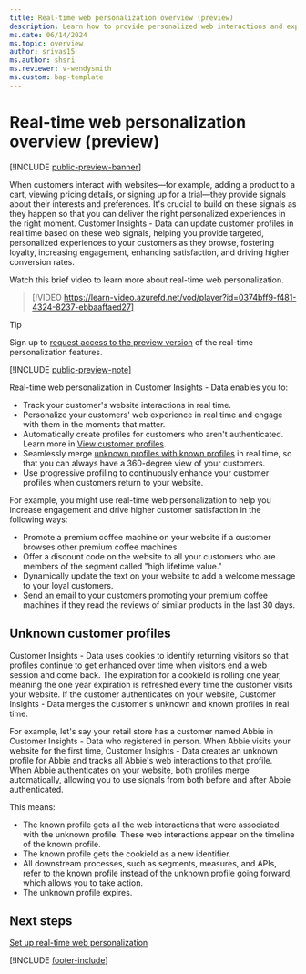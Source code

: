 ```yaml
---
title: Real-time web personalization overview (preview)
description: Learn how to provide personalized web interactions and experiences in real time with Customer Insights - Data.
ms.date: 06/14/2024
ms.topic: overview
author: srivas15
ms.author: shsri
ms.reviewer: v-wendysmith
ms.custom: bap-template
---
```


# Real-time web personalization overview (preview)

[!INCLUDE [public-preview-banner](includes/public-preview-banner.md)]

When customers interact with websites&mdash;for example, adding a product to a cart, viewing pricing details, or signing up for a trial&mdash;they provide signals about their interests and preferences. It's crucial to build on these signals as they happen so that you can deliver the right personalized experiences in the right moment. Customer Insights - Data can update customer profiles in real time based on these web signals, helping you provide targeted, personalized experiences to your customers as they browse, fostering loyalty, increasing engagement, enhancing satisfaction, and driving higher conversion rates.

Watch this brief video to learn more about real-time web personalization.

> [!VIDEO https://learn-video.azurefd.net/vod/player?id=0374bff9-f481-4324-8237-ebbaaffaed27]

> [!TIP]
> Sign up to [request access to the preview version](https://forms.office.com/r/6NK6uj6f7f) of the real-time personalization features.

[!INCLUDE [public-preview-note](includes/public-preview-note.md)]

Real-time web personalization in Customer Insights - Data enables you to:

- Track your customer's website interactions in real time.
- Personalize your customers' web experience in real time and engage with them in the moments that matter.
- Automatically create profiles for customers who aren't authenticated. Learn more in [View customer profiles](customer-profiles.md#known-and-unknown-customers).
- Seamlessly merge [unknown profiles with known profiles](#unknown-customer-profiles) in real time, so that you can always have a 360-degree view of your customers.
- Use progressive profiling to continuously enhance your customer profiles when customers return to your website.

For example, you might use real-time web personalization to help you increase engagement and drive higher customer satisfaction in the following ways:

- Promote a premium coffee machine on your website if a customer browses other premium coffee machines.
- Offer a discount code on the website to all your customers who are members of the segment called "high lifetime value."
- Dynamically update the text on your website to add a welcome message to your loyal customers.
- Send an email to your customers promoting your premium coffee machines if they read the reviews of similar products in the last 30 days.

## Unknown customer profiles

Customer Insights - Data uses cookies to identify returning visitors so that profiles continue to get enhanced over time when visitors end a web session and come back. The expiration for a cookieId is rolling one year, meaning the one year expiration is refreshed every time the customer visits your website. If the customer authenticates on your website, Customer Insights - Data merges the customer's unknown and known profiles in real time.

For example, let's say your retail store has a customer named Abbie in Customer Insights - Data who registered in person. When Abbie visits your website for the first time, Customer Insights - Data creates an unknown profile for Abbie and tracks all Abbie's web interactions to that profile. When Abbie authenticates on your website, both profiles merge automatically, allowing you to use signals from both before and after Abbie authenticated.

This means:

- The known profile gets all the web interactions that were associated with the unknown profile. These web interactions appear on the timeline of the known profile.
- The known profile gets the cookieId as a new identifier.
- All downstream processes, such as segments, measures, and APIs, refer to the known profile instead of the unknown profile going forward, which allows you to take action.
- The unknown profile expires.

## Next steps

[Set up real-time web personalization](real-time-web-personalization.md)

[!INCLUDE [footer-include](includes/footer-banner.md)]
